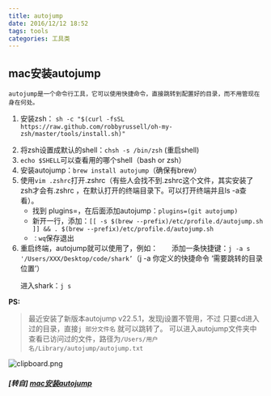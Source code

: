 ```yaml
---
title: autojump
date: 2016/12/12 18:52
tags: tools
categories: 工具类
---
```


## mac安装autojump

    autojump是一个命令行工具，它可以使用快捷命令，直接跳转到配置好的目录，而不用管现在身在何处。  

1. 安装zsh：
    `sh -c "$(curl -fsSL https://raw.github.com/robbyrussell/oh-my-zsh/master/tools/install.sh)"`
 <!-- more -->
2. 将zsh设置成默认的shell：`chsh -s /bin/zsh` (重启shell)
3. `echo $SHELL`可以查看用的哪个shell（bash or zsh）
4. 安装autojump：`brew install autojump`（确保有brew）
5. 使用`vim .zshrc`打开.zshrc（有些人会找不到.zshrc这个文件，其实安装了zsh才会有.zshrc ，在默认打开的终端目录下。可以打开终端并且ls -a查看）。
    * 找到 plugins=，在后面添加autojump：`plugins=(git autojump)`
    * 新开一行，添加：`[[ -s $(brew --prefix)/etc/profile.d/autojump.sh ]] && . $(brew --prefix)/etc/profile.d/autojump.sh`
    * `：wq`保存退出
6. 重启终端，autojump就可以使用了，例如：
      添加一条快捷键：`j -a s '/Users/XXX/Desktop/code/shark’`（j -a 你定义的快捷命令 ‘需要跳转的目录位置’）

      进入shark：`j s`

**PS:**  
> 最近安装了新版本autojump v22.5.1，发现j设置不管用，不过 只要cd进入过的目录，直接`j 部分文件名` 就可以跳转了。
可以进入autojump文件夹中查看已访问过的文件，路径为`/Users/用户名/Library/autojump/autojump.txt`


![clipboard.png](http://plq1zlo1f.bkt.clouddn.com/docs-note/blog/autojump.png)

##### [转自] [mac安装autojump](https://my.oschina.net/luweiweiwei/blog/804679)